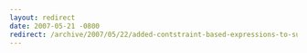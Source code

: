```yaml
---
layout: redirect
date: 2007-05-21 -0800
redirect: /archive/2007/05/22/added-contstraint-based-expressions-to-subsonic.aspx/
---
```

